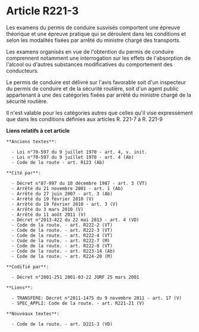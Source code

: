 # Article R221-3

Les examens du permis de conduire susvisés comportent une épreuve théorique et une épreuve pratique qui se déroulent dans les
conditions et selon les modalités fixées par arrêté du ministre chargé des transports.

Les examens organisés en vue de l'obtention du permis de conduire comprennent notamment une interrogation sur les effets de
l'absorption de l'alcool ou d'autres substances modificatives du comportement des conducteurs.

Le permis de conduire est délivré sur l'avis favorable soit d'un inspecteur du permis de conduire et de la sécurité routière,
soit d'un agent public appartenant à une des catégories fixées par arrêté du ministre chargé de la sécurité routière.

Il n'est valable pour les catégories autres que celles qu'il vise expressément que dans les conditions définies aux articles
R. 221-7 à R. 221-9

**Liens relatifs à cet article**

	**Anciens textes**:

	  - Loi n°70-597 du 9 juillet 1970 - art. 4, v. init.
	  - Loi n°70-597 du 9 juillet 1970 - art. 4 (Ab)
	  - Code de la route - art. R123 (Ab)

	**Cité par**:

	  - Décret n°87-997 du 10 décembre 1987 - art. 3 (VT)
	  - Arrêté du 21 novembre 2001 - art. 1 (Ab)
	  - Arrêté du 27 juin 2007 - art. 3 (Ab)
	  - Arrêté du 19 février 2010 (V)
	  - Arrêté du 19 février 2010 - art. 3 (V)
	  - Arrêté du 3 mars 2010 (V)
	  - Arrêté du 11 août 2011 (V)
	  - Décret n°2013-422 du 22 mai 2013 - art. 4 (VD)
	  - Code de la route. - art. R222-2 (VT)
	  - Code de la route. - art. R222-3 (VT)
	  - Code de la route. - art. R222-4 (VT)
	  - Code de la route. - art. R222-7 (M)
	  - Code de la route. - art. R222-8 (VT)
	  - Code de la route. - art. R223-14 (Ab)
	  - Code de la route. - art. R224-20 (M)

	**Codifié par**:

	  - Décret n°2001-251 2001-03-22 JORF 25 mars 2001

	**Liens**:

	  - TRANSFERE: Décret n°2011-1475 du 9 novembre 2011 - art. 17 (V)
	  - SPEC_APPLI: Code de la route. - art. R221-21 (V)

	**Nouveaux textes**:

	  - Code de la route. - art. D221-3 (VD)
